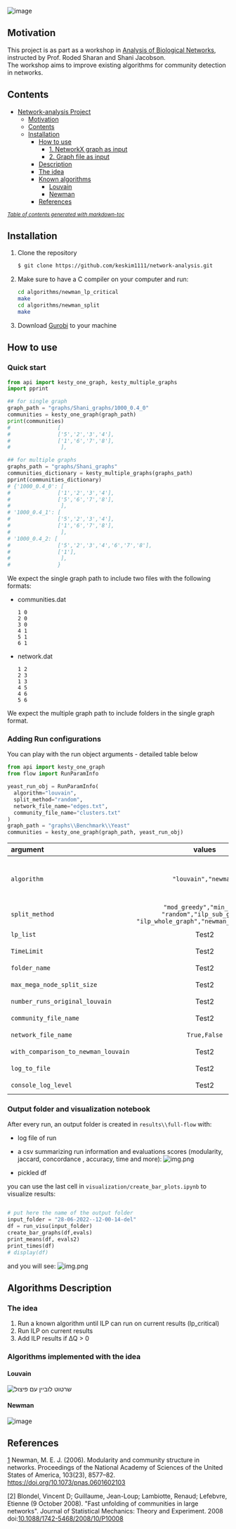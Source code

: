 ![image](https://user-images.githubusercontent.com/71821335/176128096-19008ad5-2e37-4ebd-9cd1-a0a93e9b373b.png)

## Motivation

This project is as part as a workshop in [Analysis of Biological Networks](http://www.cs.tau.ac.il/~roded/courses/bnet21.html), instructed by Prof. Roded Sharan and Shani Jacobson.    
The workshop aims to improve existing algorithms for community detection in networks.

## Contents

- [Network-analysis Project](#network-analysis-project)
    + [Motivation](#motivation)
    + [Contents](#contents)
  * [Installation](#installation)
    + [How to use](#how-to-use)
      - [1. NetworkX graph as input](#1-networkx-graph-as-input)
      - [2. Graph file as input](#2-graph-file-as-input)
    + [Description](#description)
    + [The idea](#the-idea)
    + [Known algorithms](#known-algorithms)
      - [Louvain](#louvain)
      - [Newman](#newman)
    + [References](#references)

<small><i><a href='http://ecotrust-canada.github.io/markdown-toc/'>Table of contents generated with markdown-toc</a></i></small>


## Installation

1. Clone the repository
   ```bash
   $ git clone https://github.com/keskim1111/network-analysis.git
   ```
2. Make sure to have a C compiler on your computer and run:
    ```bash
    cd algorithms/newman_lp_critical
    make
    cd algorithms/newman_split
    make
    ```

3. Download [Gurobi][1] to your machine 
## How to use

### Quick start

```python
from api import kesty_one_graph, kesty_multiple_graphs
import pprint

## for single graph
graph_path = "graphs/Shani_graphs/1000_0.4_0"
communities = kesty_one_graph(graph_path)
print(communities)
#               [
#               ['5','2','3','4'],
#               ['1','6','7','8'],
#                ],

## for multiple graphs
graphs_path = "graphs/Shani_graphs"
communities_dictionary = kesty_multiple_graphs(graphs_path)
pprint(communities_dictionary)
# {'1000_0.4_0': [
#               ['1','2','3','4'],
#               ['5','6','7','8'],
#                ],
# '1000_0.4_1': [
#               ['5','2','3','4'],
#               ['1','6','7','8'],
#                ],
# '1000_0.4_2: [
#               ['5','2','3','4','6','7','8'],
#               ['1'],
#                ],
#               }               

```
We expect the single graph path to include two files with the following  formats:

- communities.dat 
  ```
  1 0
  2 0
  3 0
  4 1
  5 1
  6 1
  ```
- network.dat 
  ```
  1 2
  2 3
  1 3
  4 5
  4 6 
  5 6
  ```

We expect the multiple graph path to include folders in the single graph format.

### Adding Run configurations
You can play with the run object arguments - detailed table below
````python
from api import kesty_one_graph
from flow import RunParamInfo

yeast_run_obj = RunParamInfo(
  algorithm="louvain",
  split_method="random",
  network_file_name="edges.txt",
  community_file_name="clusters.txt"
)
graph_path = "graphs\\Benchmark\\Yeast"
communities = kesty_one_graph(graph_path, yeast_run_obj)

````
  
| argument     | values      | purpose  | default value|
| :------------ |   :---:       | :-------- | :-------- |
| `algorithm`        | `"louvain","newman"`         | The updated algorithm chosen to run   |`"louvain"`|
| `split_method`         | `"mod_greedy","min_cut,"`<br />`"random","ilp_sub_graph"`<br />`"ilp_whole_graph","newman_whole_graph"`         | split   |`"newman_whole_graph"`|
| `lp_list`         | Test2         | `Los Angeles`   |`[100]`|
| `TimeLimit`         | Test2         | `Los Angeles`   |`60*10`|
| `folder_name`         | Test2         | `Los Angeles`   |`""`|
| `max_mega_node_split_size`         | Test2         | `Los Angeles`   |`float("inf")`|
| `number_runs_original_louvain`    | Test2         | `Los Angeles`   |`1`|
| `community_file_name`         | Test2         | `Los Angeles`   |`community.dat`|
| `network_file_name`         | `True,False`         | `Los Angeles`   |`network.dat`|
| `with_comparison_to_newman_louvain`         | Test2         | `Los Angeles`   |`True`|
| `log_to_file`         | Test2         | `Los Angeles`   |True|
| `console_log_level`         | Test2         | `Los Angeles`   |`info`|

### Output folder and visualization notebook

After every run, an output folder is created in ``results\\full-flow`` with:

- log file of run
- a csv summarizing run information and evaluations scores (modularity, jaccard, concordance , accuracy, time and more):
![img.png](utils/img/img_csv.png)
  
- pickled df

you can use the last cell in `visualization/create_bar_plots.ipynb` to visualize results:
```python

# put here the name of the output folder
input_folder = "28-06-2022--12-00-14-del"
df = run_visu(input_folder)
create_bar_graphs(df,evals)
print_means(df, evals2)
print_times(df)
# display(df)
```
and you will see:
![img.png](utils/img/graphs_img.png)


## Algorithms Description


### The idea 
1. Run a known algorithm until ILP can run on current results (lp_critical) 
2. Run ILP on current results 
3. Add ILP results if ΔQ > 0

### Algorithms implemented with the idea
#### Louvain

![שרטוט לוביין עם פיצול](https://user-images.githubusercontent.com/71821335/176128435-c736d328-7a77-4853-b4dc-340041141f3d.jpg)

#### Newman 

![image](https://user-images.githubusercontent.com/71821335/170860736-d8004134-64e9-45ab-9de1-95f1e289d2f3.png)


## References


[1] Newman, M. E. J. (2006). Modularity and community structure in networks. Proceedings of the National Academy of Sciences of the United States of America, 103(23), 8577–82. https://doi.org/10.1073/pnas.0601602103

[2]  Blondel, Vincent D; Guillaume, Jean-Loup; Lambiotte, Renaud; Lefebvre, Etienne (9 October 2008). "Fast unfolding of communities in large networks". Journal of Statistical Mechanics: Theory and Experiment. 2008  doi:[10.1088/1742-5468/2008/10/P10008](10.1088/1742-5468/2008/10/P10008)

[1]: https://www.gurobi.com/documentation/9.5/quickstart_windows/software_installation_guid.html#section:Installation
